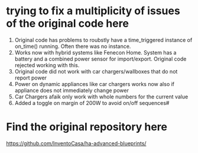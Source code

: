 # trying to fix a multiplicity of issues of the original code here
1. Original  code has problems to roubstly have a time_triggered instance of on_time() running. Often there was no instance.
2. Works now with hybrid systems like Fenecon Home. System has a battery and a combined power sensor for import/export. Original code rejected working with this.
3. Original code did not work with car chargers/wallboxes that do not report power
4. Power on dynamic appliances like car chargers works now also if appliance does not immediately change power
5. Car Chargers afaik only work with whole numbers for the current value
6. Added a toggle on margin of 200W to avoid on/off sequences#
   
# Find the original repository here
https://github.com/InventoCasa/ha-advanced-blueprints/
